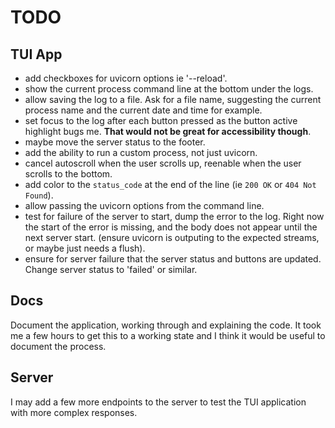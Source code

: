 # TODO

## TUI App

- add checkboxes for uvicorn options ie '--reload'.
- show the current process command line at the bottom under the logs.
- allow saving the log to a file. Ask for a file name, suggesting the current
  process name and the current date and time for example.
- set focus to the log after each button pressed as the button active highlight
  bugs me. **That would not be great for accessibility though**.
- maybe move the server status to the footer.
- add the ability to run a custom process, not just uvicorn.
- cancel autoscroll when the user scrolls up, reenable when the user scrolls to
  the bottom.
- add color to the `status_code` at the end of the line (ie `200 OK` or `404 Not
  Found`).
- allow passing the uvicorn options from the command line.
- test for failure of the server to start, dump the error to the log. Right now
  the start of the error is missing, and the body does not appear until the next
  server start. (ensure uvicorn is outputing to the expected streams, or maybe
  just needs a flush).
- ensure for server failure that the server status and buttons are updated.
  Change server status to 'failed' or similar.

## Docs

Document the application, working through and explaining the code. It took me a
few hours to get this to a working state and I think it would be useful to
document the process.

## Server

I may add a few more endpoints to the server to test the TUI application with
more complex responses.
